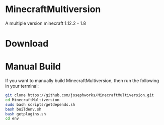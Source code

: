 # MinecraftMultiversion
A multiple version minecraft 1.12.2 - 1.8

# Download

# Manual Build

If you want to manually build MinecraftMultiversion, then run the following in your terminal:

```sh
git clone https://github.com/josephworks/MinecraftMultiversion.git
cd MinecraftMultiversion
sudo bash scripts/getdepends.sh
bash buildenv.sh
bash getplugins.sh
cd env
```